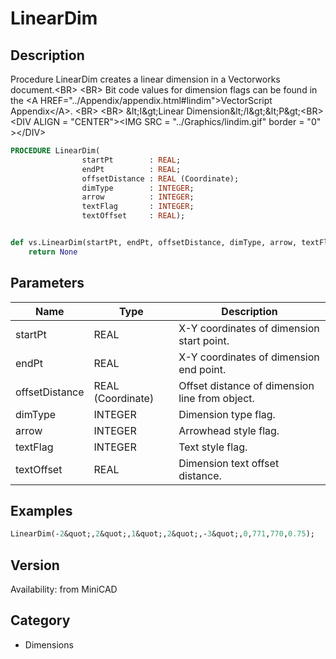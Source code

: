 # LinearDim

## Description
Procedure LinearDim creates a linear dimension in a Vectorworks document.&lt;BR&gt;
&lt;BR&gt;
Bit code values for dimension flags can be found in the &lt;A HREF=&quot;../Appendix/appendix.html#lindim&quot;&gt;VectorScript Appendix&lt;/A&gt;.
&lt;BR&gt;
&lt;BR&gt;
&amp;lt;I&amp;gt;Linear Dimension&amp;lt;/I&amp;gt;&amp;lt;P&amp;gt;&lt;BR&gt;
&lt;DIV ALIGN = &quot;CENTER&quot;&gt;&lt;IMG SRC = &quot;../Graphics/lindim.gif&quot; border = &quot;0&quot; &gt;&lt;/DIV&gt;

```pascal
PROCEDURE LinearDim(
				startPt        : REAL;
				endPt          : REAL;
				offsetDistance : REAL (Coordinate);
				dimType        : INTEGER;
				arrow          : INTEGER;
				textFlag       : INTEGER;
				textOffset     : REAL);
```

```python

def vs.LinearDim(startPt, endPt, offsetDistance, dimType, arrow, textFlag, textOffset):
    return None
```

## Parameters
|Name|Type|Description|
|---|---|---|
|startPt|REAL|X-Y coordinates of dimension start point.|
|endPt|REAL|X-Y coordinates of dimension end point.|
|offsetDistance|REAL (Coordinate)|Offset distance of dimension line from object.|
|dimType|INTEGER|Dimension type flag.|
|arrow|INTEGER|Arrowhead style flag.|
|textFlag|INTEGER|Text style flag.|
|textOffset|REAL|Dimension text offset distance.|

## Examples
```pascal
LinearDim(-2&quot;,2&quot;,1&quot;,2&quot;,-3&quot;,0,771,770,0.75);


```

## Version
Availability: from MiniCAD
## Category
* Dimensions

